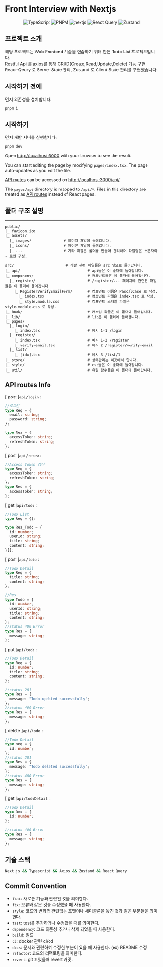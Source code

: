 # Front Interview with Nextjs

<p align='center'>
    <img src="https://img.shields.io/badge/Typescript-2C8EBB?style=for-the-badge&logoColor=blue&logo=typescript" alt='TypeScript'/>
    <img src="https://img.shields.io/badge/pnpm-2C8EBB?style=for-the-badge&logo=pnpm&logoColor=blue" alt='PNPM'/>
    <img src="https://img.shields.io/badge/nextjs-blueviolet.svg?style=for-the-badge&logo=Next.js&labelColor=000000&logoWidth=20" alt="nextjs" />
     <img src="https://img.shields.io/badge/React%20Query-FF4154?style=for-the-badge&logo=react-query&logoColor=white" alt='React Query'/>
    <img src="https://img.shields.io/badge/Zustand-FFD700?style=for-the-badge&logo=zustand" alt='Zustand'/>
    <br />
</p>

## 프로젝트 소개

해당 프로젝트는 Web Frontend 기술을 연습하기 위해 만든 Todo List 프로젝트입니다.\
Restful Api 를 axios를 통해 CRUD(Create,Read,Update,Delete) 기능 구현 \
React-Qeury 로 Server State 관리, Zustand 로 Client State 관리를 구현했습니다.

## 시작하기 전에

먼저 의존성을 설치합니다.

```bash
pnpm i
```

## 시작하기

먼저 개발 서버를 실행합니다:

```bash
pnpm dev
```

Open [http://localhost:3000](http://localhost:3000) with your browser to see the result.

You can start editing the page by modifying `pages/index.tsx`. The page auto-updates as you edit the file.

[API routes](https://nextjs.org/docs/api-routes/introduction) can be accessed on [http://localhost:3000/api/](http://localhost:3000/api/)

The `pages/api` directory is mapped to `/api/*`. Files in this directory are treated as [API routes](https://nextjs.org/docs/api-routes/introduction) instead of React pages.

## 폴더 구조 설명

---

```text
public/
|_ favicon.ico
|_ assets/
  |_ images/               # 이미지 파일이 들어갑니다.
  |_ icons/                # 아이콘 파일이 들어갑니다.
  |_ ...                   # 기타 파일은 폴더를 만들어 관리하며 파일명은 소문자와 - 로만 구성.

src/                        # 개발 관련 파일들은 src 밑으로 들어갑니다.
|_ api/                               # api들은 이 폴더에 들어갑니다.
|_ component/                         # 컴포넌트들은 이 폴더에 들어갑니다.
  |_ register/                        # /register/... 페이지에 관련된 파일들은 이 폴더에 들어갑니다.
    |_ RegisterVerifyEmailForm/       # 컴포넌트 이름은 PascalCase 로 작성.
      |_ index.tsx                    # 컴포넌트 파일은 index.tsx 로 작성.
      |_ style.module.css             # 컴포넌트 스타일 파일은 style.module.css 로 작성.
|_ hook/                              # 커스텀 훅들은 이 폴더에 들어갑니다.
|_ lib/                               # lib은 이 폴더에 들어갑니다.
|_ pages/
  |_ login/
    |_ index.tsx                      # 예시 1-1 /login
  |_ register/
    |_ index.tsx                      # 예시 1-2 /register
    |_ verify-email.tsx               # 예시 2 /register/verify-email
  |_ list/
    |_ [idx].tsx                      # 예시 3 /list/1
|_ store/                             # 상태관리는 이곳에서 합니다.
|_ style/                             # css들은 이 폴더에 들어갑니다.
|_ util/                              # 유틸 함수들은 이 폴더에 들어갑니다.
```

## API routes Info

[ post ]`api/login` :

```ts
//로그인
type Req = {
  email: string;
  password: string;
};

type Res = {
  accessToken: string;
  refreshToken: string;
};
```

[ post ]`api/renew` :

```ts
//Access Token 갱신
type Req = {
  accessToken: string;
  refreshToken: string;
};
type Res = {
  accessToken: string;
};
```

[ get ]`api/todo` :

```ts
//Todo List
type Req = {};

type Res_Todo = {
  id: number;
  userId: string;
  title: string;
  content: string;
}[];
```

[ post ]`api/todo` :

```ts
//Todo Detail
type Req = {
  title: string;
  content: string;
};

//Res
type Todo = {
  id: number;
  userId: string;
  title: string;
  content: string;
};
//status 400 Error
type Res = {
  message: string;
};
```

[ put ]`api/todo` :

```ts
//Todo Detail
type Req = {
  id: number;
  title: string;
  content: string;
};

//status 201
type Res = {
  message: "Todo updated successfully";
};
//status 400 Error
type Res = {
  message: string;
};
```

[ delete ]`api/todo` :

```ts
//Todo Detail
type Req = {
  id: number;
};
//status 201
type Res = {
  message: "Todo deleted successfully";
};
//status 400 Error
type Res = {
  message: string;
};
```

[ get ]`api/todoDetail` :

```ts
//Todo Detail
type Res = {
  id: number;
};

//status 400 Error
type Res = {
  message: string;
};
```

## 기술 스택

```sh
Next.js && Typescript && Axios && Zustand && React Query
```

## Commit Convention

- `feat`: 새로운 기능과 관련된 것을 의미한다.
- `fix`: 오류와 같은 것을 수정했을 때 사용한다.
- `style`: 코드의 변화와 관련없는 포맷이나 세미콜론을 놓친 것과 같은 부분들을 의미한다.
- `test`: test를 추가하거나 수정했을 때를 의미한다.
- `dependency`: 코드 의존성 추가나 삭제 되었을 때 사용한다.
- `build`: 빌드
- `ci`: docker 관련 ci/cd
- `docs`: 문서와 관련하여 수정한 부분이 있을 때 사용한다. (ex) README 수정
- `refactor`: 코드의 리팩토링을 의미한다.
- `revert`: git 꼬였을때 revert 커밋.
